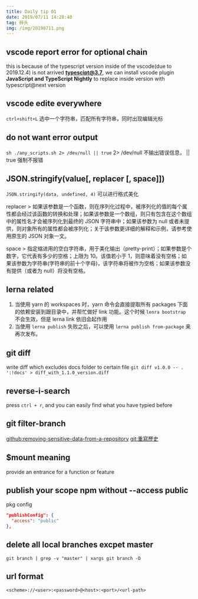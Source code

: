 ```yaml
---
title: Daily tip 01
date: 2019/07/11 14:28:40
tag: 砖头
img: /img/20190711.png
---
```


## vscode report error for optional chain

this is because of the typescript version inside of the vscode(due to 2019.12.4) is not arrived **typescipt@3.7**, we can install vscode plugin **JavaScript and TypeScript Nightly** to replace inside version with typescript@next version

## vscode edite everywhere

`ctrl+shift+L`
选中一个字符串，匹配所有字符串，同时出现编辑光标

## do not want error output

`sh ./any_scripts.sh 2> /dev/null || true`
2> /dev/null 不输出错误信息， || true 强制不报错

## JSON.stringify(value[, replacer [, space]])

`JSON.stringify(data, undefined, 4)` 可以进行格式美化

replacer > 如果该参数是一个函数，则在序列化过程中，被序列化的值的每个属性都会经过该函数的转换和处理；如果该参数是一个数组，则只有包含在这个数组中的属性名才会被序列化到最终的 JSON 字符串中；如果该参数为 null 或者未提供，则对象所有的属性都会被序列化；关于该参数更详细的解释和示例，请参考使用原生的 JSON 对象一文。

space > 指定缩进用的空白字符串，用于美化输出（pretty-print）；如果参数是个数字，它代表有多少的空格；上限为 10。该值若小于 1，则意味着没有空格；如果该参数为字符串(字符串的前十个字母)，该字符串将被作为空格；如果该参数没有提供（或者为 null）将没有空格。

## lerna related

1. 当使用 yarn 的 workspaces 时，yarn 命令会直接提取所有 packages 下面的依赖安装到跟目录中，并帮忙做好 link 功能。这个时候 `lenra bootstrap` 不会生效，但是 lerna link 依旧会起作用
2. 当使用 `lerna publish` 失败之后，可以使用 `lerna publish from-package` 来再次发布。

## git diff

write diff which excludes docs folder to certain file `git diff v1.0.0 -- . ':!docs' > diff_with_1.1.0_version.diff`

## reverse-i-search

press `ctrl + r`, and you can easily find what you have typied before

## git filter-branch

[github:removing-sensitive-data-from-a-repository](https://help.github.com/en/articles/removing-sensitive-data-from-a-repository)
[git:重寫歷史](https://git-scm.com/book/zh/v1/Git-%E5%B7%A5%E5%85%B7-%E9%87%8D%E5%86%99%E5%8E%86%E5%8F%B2)

## \$mount meaning

provide an entrance for a function or feature

## publish your scope npm without --access public

pkg config

```json
"publishConfig": {
  "access": "public"
},
```

## delete all local branches excpet master

`git branch | grep -v "master" | xargs git branch -D`

## url format

`<scheme>://<user>:<password>@<host>:<port>/<url-path>`
